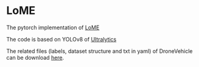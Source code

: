 # LoME
The pytorch implementation of [LoME]()

The code is based on YOLOv8 of [Ultralytics](https://github.com/ultralytics/ultralytics)

The related files (labels, dataset structure and txt in yaml) of DroneVehicle can be download [here](https://drive.google.com/drive/folders/1v91V7bcr6Hu6gRzDJ1zK7_YKOJdaxaBA?usp=drive_link).
